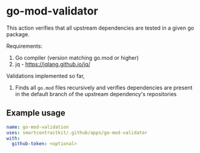 # go-mod-validator

This action verifies that all upstream dependencies are tested in a given go
package.

Requirements:

1. Go compiler (version matching go.mod or higher)
2. jq - https://jqlang.github.io/jq/

Validations implemented so far,

1. Finds all `go.mod` files recursively and verifies dependencies are present in
   the default branch of the upstream dependency's repositories

## Example usage

```yaml
name: go-mod-validation
uses: smartcontractkit/.github/apps/go-mod-validator
with:
  github-token: <optional>
```
